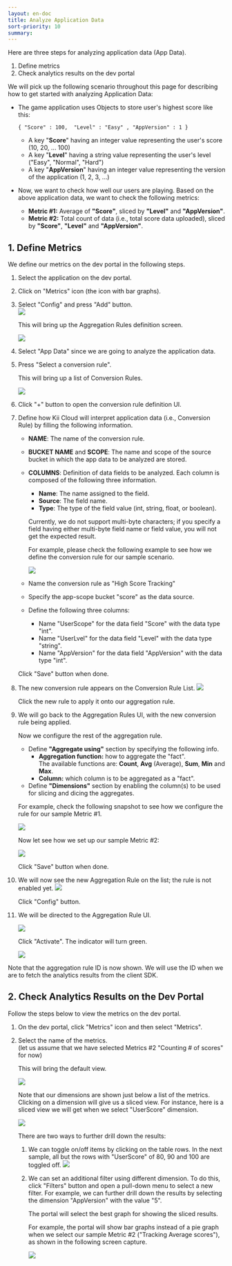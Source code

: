 ```yaml
---
layout: en-doc
title: Analyze Application Data
sort-priority: 10
summary: 
---
```

Here are three steps for analyzing application data (App Data).

1. Define metrics
1. Check analytics results on the dev portal

We will pick up the following scenario throughout this page for describing how
to get started with analyzing Application Data:

* The game application uses Objects to store user's highest score like this:

    `{ "Score" : 100,  "Level" : "Easy" , "AppVersion" : 1 }`

    * A key "**Score**" having an integer value representing the user's score
      (10, 20, ... 100)
    * A key "**Level**" having a string value representing the user's level
      ("Easy", "Normal", "Hard")
    * A key "**AppVersion**" having an integer value representing the version
      of the application (1, 2, 3, ...)

* Now, we want to check how well our users are playing. Based on the above
  application data, we want to check the following metrics:
    * **Metric #1:** Average of **"Score"**, sliced by **"Level"** and
      **"AppVersion"**.
    * **Metric #2:** Total count of data (i.e., total score data uploaded),
      sliced by **"Score"**, **"Level"** and **"AppVersion"**.

## 1. Define Metrics

We define our metrics on the dev portal in the following steps.

1. Select the application on the dev portal.

1. Click on "Metrics" icon (the icon with bar graphs).

1. Select "Config" and press "Add" button.  
    ![](01.png)

    This will bring up the Aggregation Rules definition screen. 

    ![](02.png)
1. Select "App Data" since we are going to analyze the application data.
1. Press "Select a conversion rule".

    This will bring up a list of Conversion Rules.

    ![](03.png)
1. Click "+" button to open the conversion rule definition UI.

1. Define how Kii Cloud will interpret application data (i.e., Conversion Rule)
   by filling the following information.
    * **NAME**: The name of the conversion rule.
    * **BUCKET NAME** and **SCOPE**: The name and scope of the source bucket in
      which the app data to be analyzed are stored.
    * **COLUMNS**: Definition of data fields to be analyzed.  Each column is
      composed of the following three information.
        * **Name**: The name assigned to the field.
        * **Source**: The field name.
        * **Type**: The type of the field value (int, string, float, or
          boolean).


        <p class="note">Currently, we do not support multi-byte characters; if you specify a field having either multi-byte field name or field value, you will not get the expected result.</p>

        For example, please check the following example to see how we define
        the conversion rule for our sample scenario.

        ![](04.png)
    * Name the conversion rule as "High Score Tracking"
    * Specify the app-scope bucket "score" as the data source.
    * Define the following three columns:
        * Name "UserScope" for the data field "Score" with the data type "int".
        * Name "UserLvel" for the data field "Level" with the data type
          "string".
        * Name "AppVersion" for the data field "AppVersion" with the data type
          "int".

    Click "Save" button when done.
1. The new conversion rule appears on the Conversion Rule List.
    ![](05.png)

    Click the new rule to apply it onto our aggregation rule.
1. We will go back to the Aggregation Rules UI, with the new conversion rule
   being applied.

    Now we configure the rest of the aggregation rule.  
    * Define **"Aggregate using"** section by specifying the following info.
        * **Aggregation function:** how to aggregate the "fact".  
          The available functions are: **Count**, **Avg** (Average), **Sum**,
          **Min** and **Max**.
        * **Column:** which column is to be aggregated as a "fact".
    * Define **"Dimensions"** section by enabling the column(s) to be used for
      slicing and dicing the aggregates.

    For example, check the following snapshot to see how we configure the rule for our sample Metric #1.

    ![](06.png)

    Now let see how we set up our sample Metric #2:

    ![](07.png)

    Click "Save" button when done.

1. We will now see the new Aggregation Rule on the list; the rule is not
   enabled yet.
    ![](08.png)

    Click "Config" button.

1. We will be directed to the Aggregation Rule UI.

    ![](09.png)

    Click "Activate".  The indicator will turn green.

    ![](10.png)

Note that the aggregation rule ID is now shown. We will use the ID when we are
to fetch the analytics results from the client SDK.

## 2. Check Analytics Results on the Dev Portal

Follow the steps below to view the metrics on the dev portal.

1. On the dev portal, click "Metrics" icon and then select "Metrics".
1. Select the name of the metrics.  
   (let us assume that we have selected Metrics #2 "Counting # of scores" for
   now)

    This will bring the default view.

    ![](11.png)

    Note that our dimensions are shown just below a list of the metrics.
    Clicking on a dimension will give us a sliced view.  For instance, here is
    a sliced view we will get when we select "UserScore" dimension.

    ![](12.png)

    There are two ways to further drill down the results:

    1. We can toggle on/off items by clicking on the table rows.  In the next
       sample, all but the rows with "UserScore" of 80, 90 and 100 are toggled
       off.
        ![](13.png)

    1. We can set an additional filter using different dimension.  To do this,
       click "Filters" button and open a pull-down menu to select a new filter.
       For example, we can further drill down the results by selecting the
       dimension "AppVersion" with the value "5".

        The portal will select the best graph for showing the sliced results.

        For example, the portal will show bar graphs instead of a pie graph when
        we select our sample Metric #2 ("Tracking Average scores"), as shown in
        the following screen capture.

        ![](14.png)

